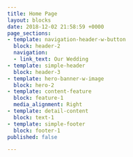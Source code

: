 ```yaml
---
title: Home Page
layout: blocks
date: 2018-12-02 21:58:59 +0000
page_sections:
- template: navigation-header-w-button
  block: header-2
  navigation:
  - link_text: Our Wedding
- template: simple-header
  block: header-3
- template: hero-banner-w-image
  block: hero-2
- template: content-feature
  block: feature-1
  media_alignment: Right
- template: detail-content
  block: text-1
- template: simple-footer
  block: footer-1
published: false

---
```

